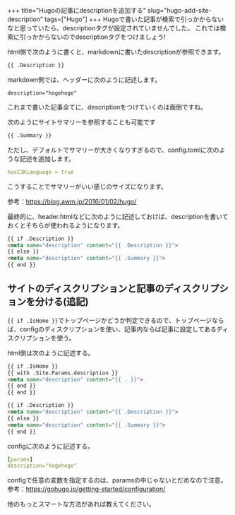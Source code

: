 +++
title="Hugoの記事にdescriptionを追加する"
slug="hugo-add-site-description"
tags=["Hugo"]
+++
Hugoで書いた記事が検索で引っかからないなと思っていたら、descriptionタグが設定されていませんでした。
これでは検索に引っかからないのでdescriptionタグをつけましょう!

html側で次のように書くと、markdownに書いたdescriptionが参照できます。

```html
{{ .Description }}
```

markdown側では、ヘッダーに次のように記述します。

```
description="hogehoge"
```

これまで書いた記事全てに、descriptionをつけていくのは面倒ですね。

次のようにサイトサマリーを参照することも可能です

```html
{{ .Summary }}
```

ただし、デフォルトでサマリーが大きくなりすぎるので、config.tomlに次のような記述を追加します。

```yaml
hasCJKLanguage = true
```

こうすることでサマリーがいい感じのサイズになります。

参考：https://blog.awm.jp/2016/01/02/hugo/


最終的に、header.htmlなどに次のように記述しておけば、descriptionを書いておくとそちらが使われるようになります。

```html
{{ if .Description }}
<meta name="description" content="{{ .Description }}">
{{ else }}
<meta name="description" content="{{ .Summary }}">
{{ end }}
```


## サイトのディスクリプションと記事のディスクリプションを分ける(追記)
`{{ if .IsHome }}`でトップページかどうか判定できるので、トップページならば、configのディスクリプションを使い、記事内ならば記事に設定してあるディスクリプションを使う。

html側は次のように記述する。

```html
{{ if .IsHome }}
{{ with .Site.Params.description }}
<meta name="description" content="{{ . }}">
{{ end }}
{{ end }}

{{ if .Description }}
<meta name="description" content="{{ .Description }}">
{{ else }}
<meta name="description" content="{{ .Summary }}">
{{ end }}
```

configに次のように記述する。

```yaml
[params]
description="hogehoge"
```

configで任意の変数を指定するのは、paramsの中じゃないとだめなので注意。
参考：https://gohugo.io/getting-started/configuration/

他のもっとスマートな方法があれば教えてください。
